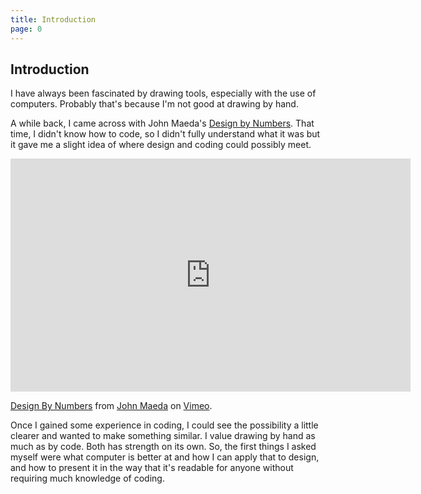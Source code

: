 ```yaml
---
title: Introduction
page: 0
---
```


## Introduction

I have always been fascinated by drawing tools, especially with the use of computers. Probably that's because I'm not good at drawing by hand.

A while back, I came across with John Maeda's [Design by Numbers](https://dbn.media.mit.edu/). That time, I didn't know how to code, so I didn't fully understand what it was but it gave me a slight idea of where design and coding could possibly meet.

<div class="embedded-video-container">
  <div class="embedded-video">
    <iframe src="https://player.vimeo.com/video/72611093" width="640" height="373" frameborder="0" allow="autoplay; fullscreen" allowfullscreen></iframe>
  </div>
  <p><a href="https://vimeo.com/72611093" target="_blank" rel="noopener">Design By Numbers</a> from <a href="https://vimeo.com/user895875" target="_blank" rel="noopener">John Maeda</a> on <a href="https://vimeo.com" target="_blank" rel="noopener">Vimeo</a>.</p>
</div>

Once I gained some experience in coding, I could see the possibility a little clearer and wanted to make something similar. I value drawing by hand as much as by code. Both has strength on its own. So, the first things I asked myself were what computer is better at and how I can apply that to design, and how to present it in the way that it's readable for anyone without requiring much knowledge of coding.
